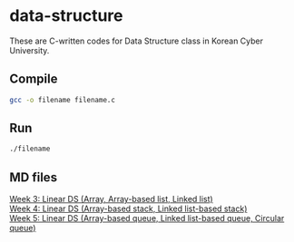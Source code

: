 # data-structure

These are C-written codes for Data Structure class in Korean Cyber University.

## Compile

```sh
gcc -o filename filename.c
```

## Run

```sh
./filename
```

## MD files

[Week 3: Linear DS (Array, Array-based list, Linked list)](./exam-prep/week3/week3.md)  
[Week 4: Linear DS (Array-based stack, Linked list-based stack)](./exam-prep/week4/week4.md)  
[Week 5: Linear DS (Array-based queue, Linked list-based queue, Circular queue)](./exam-prep/week5/week5.md)  
